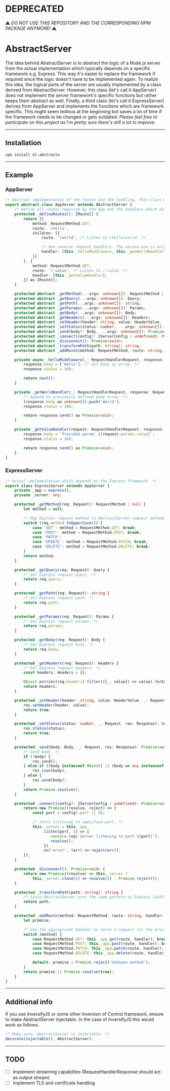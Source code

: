 # DEPRECATED
⚠️ *DO NOT USE THIS REPOSITORY AND THE CORRESPONDING NPM PACKAGE ANYMORE!* ⚠️

# AbstractServer
The idea behind AbstractServer is to abstract the logic of a Node.js server from the actual implementation which typically depends on a specific framework e.g. Express. This way it's easier to replace the framework if required since the logic doesn't have to be implemented again. To realize this idea, the logical parts of the server are usually implemented by a class derived from AbstractServer. However, this class (let's call it AppServer) does not implement the server framework's specific functions but rather keeps them abstract as well. Finally, a third class (let's call it ExpressServer) derives from AppServer and implements the functions which are framework specific. This might seem tedious at the beginning but saves a lot of time if the framework needs to be changed or gets outdated. *Please feel free to participate on this project as I'm pretty sure there's still a lot to improve.*

---

## Installation
```
npm install el-abstracto
```
---

## Example
### AppServer
```typescript
/* Abstract implementation of the routes and the handling. This class does not depend on a specific framework. */
export abstract class AppServer extends AbstractServer {
    /* Define all routes required by the App and the handlers which do the logical processing. */
    protected _defineRoutes(): IRoute[] {
        return [{
            method: RequestMethod.GET,
            route: '/hello',
            children: [{
                route: '/world', /* Listen to /hello/world. */

                /* Use several request handlers. The second one is only executed if the first one succeeds. */
                handler: [this._helloMiddleware, this._getWorldHandler],
            }]
        }, {
            method: RequestMethod.GET,
            route: '/:value', /* Listen to /:value. */
            handler: [this._getValueHandler],
        }] as IRoute[];
    }

    protected abstract _getMethod(...args: unknown[]): RequestMethod | null;
    protected abstract _getQuery(...args: unknown[]): Query;
    protected abstract _getPath(...args: unknown[]): string;
    protected abstract _getParams(...args: unknown[]): Params;
    protected abstract _getBody(...args: unknown[]): Body;
    protected abstract _getHeaders(...args: unknown[]): Headers;
    protected abstract _setHeader(header: string, value: HeaderValue, ...args: unknown[]): boolean;
    protected abstract _setStatus(status: number, ...args: unknown[]): boolean;
    protected abstract _send(body?: Body, ...args: unknown[]): Promise<void>;
    protected abstract _connect(config?: IServerConfig | undefined): Promise<void>;
    protected abstract _disconnect(): Promise<void>;
    protected abstract _transformPath(path: string): string;
    protected abstract _addRoute(method: RequestMethod, route: string, handler: RequestHandlerInternal): Promise<boolean>;

    private async _helloMiddleware(_: RequestHandlerRequest, response: RequestHandlerResponse, next: RequestNextHandler): Promise<void> {
        response.body = ['Hello']; /* Set body as array. */
        response.status = 200;

        return next();
    }

    private _getWorldHandler(_: RequestHandlerRequest, response: RequestHandlerResponse): Promise<void> {
        /* Append to previously defined body array. */
        (response.body as unknown[]).push('World');
        response.status = 200;

        return response.send() as Promise<void>;
    }

    private _getValueHandler(request: RequestHandlerRequest, response: RequestHandlerResponse): Promise<void> {
        response.body = `Provided param: ${request.params.value}`;
        response.status = 200;

        return response.send() as Promise<void>;
    }
}
```

### ExpressServer
```typescript
/* Actual implementation which depends on the Express framework. */
export class ExpressServer extends AppServer {
    private _app = express();
    private _server: any;

    protected _getMethod(req: Request): RequestMethod | null {
        let method = null;

        /* Map Express request method to AbstractServer request method. */
        switch (req.method.toUpperCase()) {
            case 'GET': method = RequestMethod.GET; break;
            case 'POST': method = RequestMethod.POST; break;
            case 'PATCH':
            case 'UPDATE': method = RequestMethod.PATCH; break;
            case 'DELETE': method = RequestMethod.DELETE; break;
        }
        return method;
    }

    protected _getQuery(req: Request): Query {
        /* Get Express request query. */
        return req.query;
    }

    protected _getPath(req: Request): string {
        /* Get Express request path. */
        return req.path;
    }

    protected _getParams(req: Request): Params {
        /* Get Express request params. */
        return req.params;
    }

    protected _getBody(req: Request): Body {
        /* Get Express request body. */
        return req.body;
    }

    protected _getHeaders(req: Request): Headers {
        /* Get Express request headers. */
        const headers: Headers = {};

        Object.entries(req.headers).filter(([_, value]) => value).forEach(([key, value]) => headers[key] = value || '');
        return headers;
    }

    protected _setHeader(header: string, value: HeaderValue, _: Request, res: Response): boolean {
        res.setHeader(header, value);
        return true;
    }

    protected _setStatus(status: number, _: Request, res: Response): boolean {
        res.status(status);
        return true;
    }

    protected _send(body: Body, _: Request, res: Response): Promise<void> {
        /* Send body. */
        if (!body) {
            res.send();
        } else if ((body instanceof Object) || (body as any instanceof Array)) {
            res.json(body);
        } else {
            res.send(body);
        }
        return Promise.resolve();
    }

    protected _connect(config?: IServerConfig | undefined): Promise<void> {
        return new Promise((resolve, reject) => {
            const port = config?.port || 80;

            /* Start listening to specified port. */
            this._server = this._app
                .listen(port, () => {
                    console.log(`Server listening to port ${port}`);
                    resolve();
                 })
                .on('error', (err) => reject(err));
        });
    }

    protected _disconnect(): Promise<void> {
        return new Promise((resolve) => this._server ?
            this._server.close(() => resolve()) : Promise.reject());
    }

    protected _transformPath(path: string): string {
        /* Since AbstractServer uses the same pattern as Express (pathToRegExp), no transformation is necessary. */
        return path;
    }

    protected _addRoute(method: RequestMethod, route: string, handler: RequestHandlerInternal): Promise<boolean> {
        let promise;

        /* Use the appropriate handler to serve a request for the provided route. */
        switch (method) {
            case RequestMethod.GET: this._app.get(route, handler); break;
            case RequestMethod.POST: this._app.post(route, handler); break;
            case RequestMethod.PATCH: this._app.patch(route, handler); break;
            case RequestMethod.DELETE: this._app.delete(route, handler); break;

            default: promise = Promise.reject('Unknown method');
        }
        return promise || Promise.resolve(true);
    }
}
```

---

## Additional info
If you use InversifyJS or some other Inversion of Control framework, ensure to make AbstractServer injectable. In the case of InversifyJS this would work as follows.
```typescript
/* Make sure, AbstractServer is injectable. */
decorate(injectable(), AbstractServer);
```

---

## TODO
- [ ] Implement streaming capabilites (RequestHandlerResponse should act as output stream)
- [ ] Implement TLS and certificate handling
